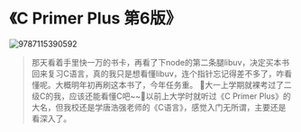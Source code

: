 # 《C Primer Plus 第6版》

![9787115390592](../../../static/img/9787115390592.jpg)

> 那天看着手里快一万的书卡，再看了下node的第二条腿libuv，决定买本书回来复习C语言，真的我只是想看懂libuv，连个指针忘记得差不多了，咋看懂呢。大概明年初再刷这本书了，今年任务重。
> 大一上学期就裸考过了二级C的我，应该还能看懂C吧~~以前上大学时就听过《C Primer Plus》的大名，但我校还是学唐浩强老师的《C语言》，感觉入门无所谓，主要还是看深入了。
